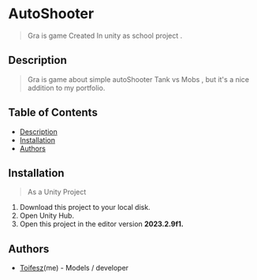 # AutoShooter 

> Gra is game Created In unity as school project .


## Description
> Gra is game about simple autoShooter Tank vs Mobs , but it's a nice addition to my portfolio.

## Table of Contents

- [Description](#Description)
- [Installation](#Installation)
- [Authors](#Authors)

## Installation
> As a Unity Project
1. Download this project to your local disk.
2. Open Unity Hub.
3. Open this project in the editor version **2023.2.9f1.**

## Authors
-  [Toifesz](https://github.com/TheBigMaster106/)(me) - Models / developer
